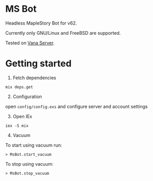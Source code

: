 # MS Bot

Headless MapleStory Bot for v62.

Currently only GNU/Linux and FreeBSD are supported.

Tested on [Vana Server](https://github.com/retep998/Vana/tree/62_support).

# Getting started

1) Fetch dependencies

`mix deps.get`

2) Configuration

open `config/config.exs` and configure server and account settings

3) Open IEx

`iex -S mix`

4) Vacuum

To start using vacuum run:

`> MsBot.start_vacuum`

To stop using vacuum:

`> MsBot.stop_vacuum`
